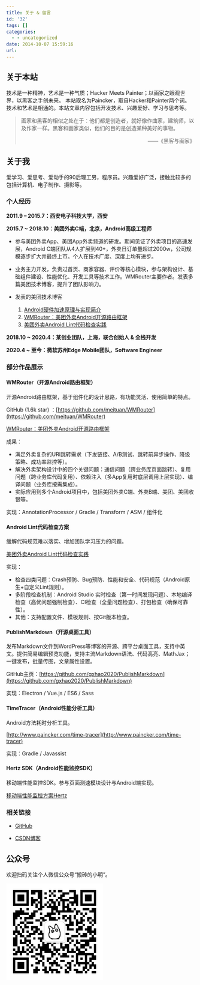 ```yaml
---
title: 关于 & 留言
id: '32'
tags: []
categories:
  - - uncategorized
date: 2014-10-07 15:59:16
url:
---
```


## 关于本站

技术是一种精神，艺术是一种气质；Hacker Meets Painter；以画家之眼观世界，以黑客之手创未来。 本站取名为Paincker，取自Hacker和Painter两个词。技术和艺术是相通的。本站文章内容包括开发技术、兴趣爱好、学习与思考等。

> 画家和黑客的相似之处在于：他们都是创造者，就好像作曲家，建筑师，以及作家一样。黑客和画家类似，他们的目的是创造某种美好的事物。
>
> <div style="text-align: right">——《黑客与画家》</div>

## 关于我

爱学习、爱思考、爱动手的90后理工男，程序员。兴趣爱好广泛，接触比较多的包括计算机、电子制作、摄影等。

### 个人经历

**2011.9 – 2015.7：西安电子科技大学，西安**

**2015.7 ~ 2018.10：美团外卖C端，北京，Android高级工程师**

- 参与美团外卖App、美团App外卖频道的研发。期间见证了外卖项目的高速发展，Android C端团队从4人扩展到40+，外卖日订单量超过2000w，公司规模逐步扩大并最终上市。个人在技术广度、深度上均有进步。

- 业务主力开发，负责过首页、商家容器、评价等核心模块，参与架构设计、基础组件建设、性能优化、开发工具等技术工作。WMRouter主要作者。发表多篇美团技术博客，提升了团队影响力。

- 发表的美团技术博客
  1. [Android硬件加速原理与实现简介](https://tech.meituan.com/2017/01/19/hardware-accelerate.html)
  1. [WMRouter：美团外卖Android开源路由框架](https://tech.meituan.com/2018/08/23/meituan-waimai-android-open-source-routing-framework.html)
  1. [美团外卖Android Lint代码检查实践](https://tech.meituan.com/2018/04/13/waimai-android-lint.html)

**2018.10 ~ 2020.4：某创业团队，上海，联合创始人 & 全栈开发**

**2020.4 ~ 至今：微软苏州Edge Mobile团队，Software Engineer**

### 部分作品展示

#### WMRouter（开源Android路由框架）

开源Android路由框架，基于组件化的设计思路，有功能灵活、使用简单的特点。

GitHub (1.6k star) ：[https://github.com/meituan/WMRouter](https://github.com/meituan/WMRouter)

[WMRouter：美团外卖Android开源路由框架](https://tech.meituan.com/2018/08/23/meituan-waimai-android-open-source-routing-framework.html)

成果：

*   满足外卖复杂的URI跳转需求（下发链接、A/B测试、跳转前异步操作、降级策略、成功率监控等）。
*   解决外卖架构设计中的四个关键问题：通信问题（跨业务库页面跳转）、复用问题（跨业务库代码复用）、依赖注入（多App复用时底层调用上层实现）、编译问题（业务库按需集成）。
*   实际应用到多个Android项目中，包括美团外卖C端、外卖B端、美团、美团收银等。

实现：AnnotationProcessor / Gradle / Transform / ASM / 组件化

#### Android Lint代码检查方案

缓解代码规范难以落实、增加团队学习压力的问题。

[美团外卖Android Lint代码检查实践](https://tech.meituan.com/2018/04/13/waimai-android-lint.html)

实现：

*   检查四类问题：Crash预防、Bug预防、性能和安全、代码规范（Android原生+自定义Lint规则）。
*   多阶段检查机制：Android Studio 实时检查（第一时间发现问题）、本地编译检查（高优问题强制检查）、CI检查（全量问题检查）、打包检查（确保可靠性）。
*   其他：支持配置文件、模板规则、按Git版本检查。

#### PublishMarkdown（开源桌面工具）

发布Markdown文件到WordPress等博客的开源、跨平台桌面工具，支持中英文。提供简易编辑预览功能，支持主流Markdown语法、代码高亮、MathJax；一键发布，批量传图，文章属性设置。

GitHub主页：[https://github.com/gxhao2020/PublishMarkdown](https://github.com/gxhao2020/PublishMarkdown)

实现：Electron / Vue.js / ES6 / Sass

#### TimeTracer（Android性能分析工具）

Android方法耗时分析工具。

[http://www.paincker.com/time-tracer](http://www.paincker.com/time-tracer)

实现：Gradle / Javassist

#### Hertz SDK（Android性能监控SDK）

移动端性能监控SDK。参与页面测速模块设计与Android端实现。

[移动端性能监控方案Hertz](https://tech.meituan.com/2016/12/19/hertz.html)

### 相关链接

- [GitHub](https://github.com/gxhao2020)

- [CSDN博客](http://blog.csdn.net/gxhao2020)

## 公众号

欢迎扫码关注个人微信公众号“搬砖的小明”。

![](wechat-qrcode.jpg)
